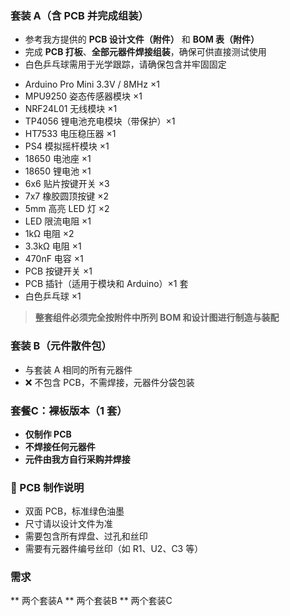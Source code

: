 

### 套装 A（含 PCB 并完成组装）

- 参考我方提供的 **PCB 设计文件（附件）** 和 **BOM 表（附件）**
- 完成 **PCB 打板**、**全部元器件焊接组装**，确保可供直接测试使用
- 白色乒乓球需用于光学跟踪，请确保包含并牢固固定

* Arduino Pro Mini 3.3V / 8MHz ×1
* MPU9250 姿态传感器模块 ×1
* NRF24L01 无线模块 ×1
* TP4056 锂电池充电模块（带保护）×1
* HT7533 电压稳压器 ×1
* PS4 模拟摇杆模块 ×1
* 18650 电池座 ×1
* 18650 锂电池 ×1
* 6x6 贴片按键开关 ×3
* 7x7 橡胶圆顶按键 ×2
* 5mm 高亮 LED 灯 ×2
* LED 限流电阻 ×1
* 1kΩ 电阻 ×2
* 3.3kΩ 电阻 ×1
* 470nF 电容 ×1
* PCB 按键开关 ×1
* PCB 插针（适用于模块和 Arduino）×1 套
* 白色乒乓球 ×1

> **整套组件必须完全按附件中所列 BOM 和设计图进行制造与装配**

 ### 套装 B（元件散件包）

- 与套装 A 相同的所有元器件
- ❌ 不包含 PCB，不需焊接，元器件分袋包装

### 套餐C：裸板版本（1 套）

- **仅制作 PCB**
- **不焊接任何元器件**
- **元件由我方自行采购并焊接**

### 📌 PCB 制作说明

- 双面 PCB，标准绿色油墨
- 尺寸请以设计文件为准
- 需要包含所有焊盘、过孔和丝印
- 需要有元器件编号丝印（如 R1、U2、C3 等）

### 需求
** 两个套装A
** 两个套装B
** 两个套装C
